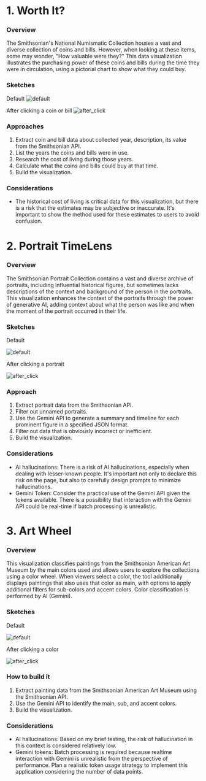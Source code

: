 # 1. Worth It?

### Overview
The Smithsonian's National Numismatic Collection houses a vast and diverse collection of coins and bills. However, when looking at these items, some may wonder, "How valuable were they?" This data visualization illustrates the purchasing power of these coins and bills during the time they were in circulation, using a pictorial chart to show what they could buy.

### Sketches

Default
![default](https://github.com/takumanken/major-studio-1-code/blob/main/qualitative_data/sketch/image/worth_it_1.jpg)

After clicking a coin or bill
![after_click](https://github.com/takumanken/major-studio-1-code/blob/main/qualitative_data/sketch/image/worth_it_2.jpg)

### Approaches
1. Extract coin and bill data about collected year, description, its value from the Smithsonian API.
2. List the years the coins and bills were in use.
3. Research the cost of living during those years.
4. Calculate what the coins and bills could buy at that time.
5. Build the visualization.

### Considerations
- The historical cost of living is critical data for this visualization, but there is a risk that the estimates may be subjective or inaccurate. It's important to show the method used for these estimates to users to avoid confusion.


# 2. Portrait TimeLens

### Overview
The Smithsonian Portrait Collection contains a vast and diverse archive of portraits, including influential historical figures, but sometimes lacks descriptions of the context and background of the person in the portraits. This visualization enhances the context of the portraits through the power of generative AI, adding context about what the person was like and when the moment of the portrait occurred in their life.

### Sketches

Default

![default](https://github.com/takumanken/major-studio-1-code/blob/main/qualitative_data/sketch/image/timelens_1.jpg)

After clicking a portrait

![after_click](https://github.com/takumanken/major-studio-1-code/blob/main/qualitative_data/sketch/image/timelens_2.jpg)

### Approach
1. Extract portrait data from the Smithsonian API.
2. Filter out unnamed portraits.
3. Use the Gemini API to generate a summary and timeline for each prominent figure in a specified JSON format.
4. Filter out data that is obviously incorrect or inefficient.
5. Build the visualization.

### Considerations
- AI hallucinations: There is a risk of AI hallucinations, especially when dealing with lesser-known people. It's important not only to declare this risk on the page, but also to carefully design prompts to minimize hallucinations.
- Gemini Token: Consider the practical use of the Gemini API given the tokens available. There is a possibility that interaction with the Gemini API could be real-time if batch processing is unrealistic.

# 3. Art Wheel

### Overview
This visualization classifies paintings from the Smithsonian American Art Museum by the main colors used and allows users to explore the collections using a color wheel. When viewers select a color, the tool additionally displays paintings that also uses that color as main, with options to apply additional filters for sub-colors and accent colors. Color classification is performed by AI (Gemini).

### Sketches

Default

![default](https://github.com/takumanken/major-studio-1-code/blob/main/qualitative_data/sketch/image/art_wheel_1.jpg)

After clicking a color

![after_click](https://github.com/takumanken/major-studio-1-code/blob/main/qualitative_data/sketch/image/art_wheel_2.jpg)


### How to build it
1. Extract painting data from the Smithsonian American Art Museum using the Smithsonian API.
2. Use the Gemini API to identify the main, sub, and accent colors.
3. Build the visualization.

### Considerations
- AI hallucinations: Based on my brief testing, the risk of hallucination in this context is considered relatively low.
- Gemini tokens: Batch processing is required because realtime interaction with Gemini is unrealistic from the perspective of performance. Plan a realistic token usage strategy to implement this application considering the number of data points.